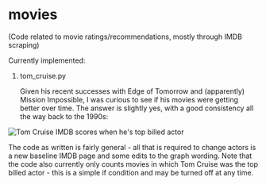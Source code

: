 # movies
(Code related to movie ratings/recommendations, mostly through IMDB scraping)

Currently implemented:
1. tom_cruise.py

   Given his recent successes with Edge of Tomorrow and (apparently) Mission Impossible, I was curious to see if his movies were getting better over time. The answer is slightly yes, with a good consistency all the way back to the 1990s:

![Tom Cruise IMDB scores when he's top billed actor](https://i.imgur.com/0aCN8nw.png)

The code as written is fairly general - all that is required to change actors is a new baseline IMDB page and some edits to the graph wording. Note that the code also currently only counts movies in which Tom Cruise was the top billed actor - this is a simple if condition and may be turned off at any time.
